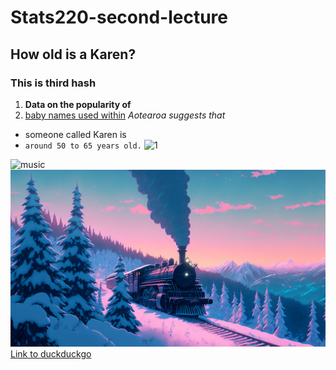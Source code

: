 # Stats220-second-lecture
## How old is a Karen?
### This is third hash

1. **Data on the popularity of**
2. [baby names used within](https://duckduckgo.com)
*Aotearoa suggests that*
* someone called Karen is 
* `around 50 to 65 years old.`
![1](https://user-images.githubusercontent.com/126427168/221707135-e2d6a05e-cd5c-4ad6-8193-e042841031a8.png)

![music](https://nztop40.co.nz/chart/singles)
![wallpaper](wallhaven-9dm7dd_1920x1080.png)
[Link to duckduckgo](https://duckduckgo.com)
